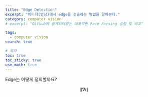 ```yaml
---
title: "Edge Detection"
excerpt: "이미지(영상)에서 edge를 검출하는 방법을 알아본다."
category: computer vision
# excerpt: "Github에 공개되어있는 대표적인 Face Parsing 실험 및 비교"

tags:
  - computer vision
search: true

# 목차
toc: true  
toc_sticky: true 
use_math: true
---
```


Edge는 어떻게 정의할까요?

$$\lVert \nabla I \rVert$$